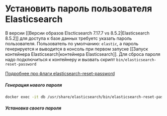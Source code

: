 # Установить пароль пользователя Elasticsearch

В версии [[Версии образов Elscticsearch 7.17.7 vs 8.5.2|Elasticsearch 8.5.2]] для доступа к базе данных требуетс указать пароль пользователя. Пользователь по умолчанию: `elastic`, а пароль генерируется и выводится в консоль при первом запуске  [[Запуск контейнера Elasticsearch|контейнера Elasticsearch]]. Для сброса пароля надо подключиться к контейнеру и вызвать скрипт `bin/elasticsearch-reset-password`

[Подробнее про флаги  elasticsearch-reset-password](https://www.elastic.co/guide/en/elasticsearch/reference/current/reset-password.html#reset-password-parameters)

##### Генерация нового пароля

```bash
docker exec -it db /usr/share/elasticsearch/bin/elasticsearch-reset-password -u elastic -i
```

##### Установка своего пароля


